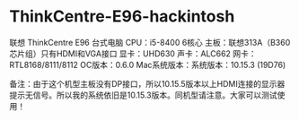 # ThinkCentre-E96-hackintosh

联想 ThinkCentre E96 台式电脑
CPU：i5-8400 6核心
主板：联想313A（B360芯片组）只有HDMI和VGA接口
显卡：UHD630
声卡：ALC662
网卡：RTL8168/8111/8112
OC版本：0.6.0
Mac系统版本：系统版本：10.15.3 (19D76)


备注：由于这个机型主板没有DP接口，所以10.15.5版本以上HDMI连接的显示器提示无信号。所以我的系统依旧是10.15.3版本。同机型请注意。大家可以测试使用！
